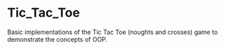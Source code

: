 # Tic_Tac_Toe

Basic implementations of the Tic Tac Toe (noughts and crosses) game to demonstrate the concepts of OOP.
